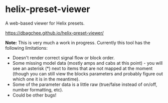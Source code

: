 # helix-preset-viewer
A web-based viewer for Helix presets.

https://dbagchee.github.io/helix-preset-viewer/

**Note:** This is very much a work in progress. Currently this tool has the following limitations:
* Doesn't render correct signal flow or block order.
* Some missing model data (mostly amps and cabs at this point) - you will see an asterisk (*) next to items that are not mapped at the moment (though you can still view the blocks parameters and probably figure out which one it is in the meantime).
* Some of the parameter data is a little raw (true/false instead of on/off, number formatting, etc).
* Could be other bugs!
